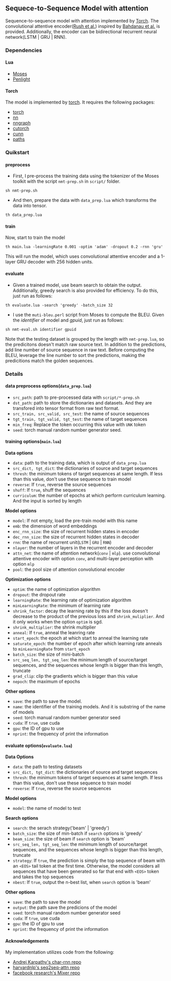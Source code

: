 ## Sequece-to-Sequence Model with attention

Sequence-to-sequence model with attention implemented by [Torch](http://torch.ch). The convolutional attentive encoder([Rush et al.](https://www.aclweb.org/anthology/D/D15/D15-1044.pdf)) inspired by [Bahdanau et al.](https://arxiv.org/pdf/1409.0473v7.pdf) is provided. Additionally, the encoder can be bidirectional recurrent neural network(LSTM | GRU | RNN). 

### Dependencies

#### Lua
* [Moses](https://github.com/Yonaba/Moses)
* [Penlight](https://github.com/stevedonovan/Penlight)

#### Torch
The model is implemented by [torch](http://torch.ch). It requires the following packages:
* [torch](https://github.com/torch/torch7)
* [nn](https://github.com/torch/nn)
* [nngraph](https://github.com/torch/nngraph)
* [cutorch](https://github.com/torch/cutorch)
* [cunn](https://github.com/torch/cunn)
* [paths](https://github.com/torch/paths)

### Quikstart

#### preprocess

* First, I pre-process the training data using the tokenizer of the Moses toolkit with the script `nmt-prep.sh` in `script/` folder.
```
sh nmt-prep.sh
```

* And then, prepare the data with `data_prep.lua` which transforms the data into tensor.
```
th data_prep.lua 
```

#### train
Now, start to train the model
```
th main.lua -learningRate 0.001 -optim 'adam' -dropout 0.2 -rnn 'gru'
```
This will run the model, which uses convolutional attentive encoder and a 1-layer GRU decoder with 256 hidden units.

#### evaluate

* Given a trained model, use beam search to obtain the output. Additionally, greedy search is also provided for efficiency. To do this, just run as follows:
```
th evaluate.lua -search 'greedy' -batch_size 32
```

* I use the `muti-bleu.perl` script from Moses to compute the BLEU. Given the *identifier* of model and *gpuid*, just run as follows:
```
sh nmt-eval.sh identifier gpuid
```
Note that the testing dataset is grouped by the length with `nmt-prep.lua`, so the predicitons doesn't match raw source text. In addition to the predictions, add line number of source sequence in raw text. Before computing the BLEU, leverage the line number to sort the predictions, making the predicitions match the golden sequences.

### Details

#### data preprocess options(`data_prep.lua`)
* `src_path`: path to pre-processed data with `script/*-prep.sh`
* `dst_path`: path to store the dictionaries and datasets. And they are transfored into tensor format from raw text format. 
* `src_train, src_valid, src_test`: the name of source sequences
* `tgt_train, tgt_valid, tgt_test`: the name of target sequences
* `min_freq`: Replace the token occurring this value with `UNK` token
* `seed`: torch manual random number generator seed.

#### training options(`main.lua`)
**Data options**

* `data`: path to the training data, which is output of `data_prep.lua`
* `src_dict, tgt_dict`: the dictionaries of source and target sequences
* `thresh`: the minimum tokens of target sequences at same length. If less than this value, don't use these sequence to train model
* `reverse`: If `true`, reverse the source sequences
* `shuff`: If `true`, shuff the sequences
* `curriculum`: the number of epochs at which perform curriculum learning. And the input is sorted by length 

**Model options**

* `model`: If not empty, load the pre-train model with this name
* `emb`: the dimension of word embeddings
* `enc_rnn_size`: the size of recurrent hidden states in encoder
* `dec_rnn_size`: the size of recurrent hidden states in decoder
* `rnn`: the name of recurrent unit(`LSTM` | `GRU` | `RNN`)
* `nlayer`: the number of layers in the recurrent encoder and decoder
* `attn_net`: the name of attention network(`conv` | `mlp`). use convolutional attentive encoder with option `conv`, and multi-layer perception with option `mlp`
* `pool`: the pool size of attention convolutional encoder

**Optimization options**

* `optim`: the name of optimization algorithm
* `dropout`: the dropout rate
* `learningRate`: the learning rate of optimization algorithm
* `minLearningRate`: the minimum of learning rate
* `shrink_factor`: decay the learning rate by this if the loss doesn't decrease to the product of the previous loss and `shrink_muliplier`. And it only works when the option `optim` is sgd.
* `shrink_multiplier`: the shrink multiplier
* `anneal`: If `true`, anneal the leanring rate
* `start_epoch`: the epoch at which start to anneal the learning rate
* `saturate_epoch`: the number of epoch after which learning rate anneals to `minLearningRate` from `start_epoch`
* `batch_size`: the size of mini-batch
* `src_seq_len, tgt_seq_len`: the minimum length of source/target sequences, and the sequences whose length is bigger than this length, truncate
* `grad_clip`: clip the gradients which is bigger than this value
* `nepoch`: the maximum of epochs 

**Other options**

* `save`: the path to save the model.
* `name`: the identifier of the training models. And it is substring of the name of models
* `seed`: torch manual random number generator seed
* `cuda`: If `true`, use cuda
* `gpu`: the ID of gpu to use
* `nprint`: the frequency of print the information

#### evaluate options(`evaluate.lua`)
**Data Options**

* `data`: the path to testing datasets
* `src_dict, tgt_dict`: the dictionaries of source and target sequences
* `thresh`: the minimum tokens of target sequences at same length. If less than this value, don't use these sequence to train model
* `reverse`: If `true`, reverse the source sequences

**Model options**

* `model`: the name of model to test

**Search options**

* `search`: the serach strategy('beam' | 'greedy')
* `batch_size`: the size of min-batch if `search` options is 'greedy'
* `beam_size`: the size of beam if `search` option is 'beam'
* `src_seq_len, tgt_seq_len`: the minimum length of source/target sequences, and the sequences whose length is bigger than this length, truncate
* `strategy`: If `true`, the prediction is simply the top sequence of beam with an `<EOS>` tail token at the first time. Otherwise, the model considers all sequences that have been generated so far that end with `<EOS>` token and takes the top sequences
* `nbest`: If `true`, output the n-best list, when `search` option is 'beam'

**Other options**

* `save`: the path to save the model
* `output`: the path save the predicions of the model
* `seed`: torch manual random number generator seed
* `cuda`: If `true`, use cuda
* `gpu`: the ID of gpu to use
* `nprint`: the frequency of print the information

#### Acknowledgements

My implementation utilizes code from the following:

* [Andrej Karpathy's char-rnn repo](https://github.com/karpathy/char-rnn)
* [harvardnlp's seq2seq-attn repo](https://github.com/harvardnlp/seq2seq-attn)
* [facebook research's Mixer repo](https://github.com/facebookresearch/MIXER)
